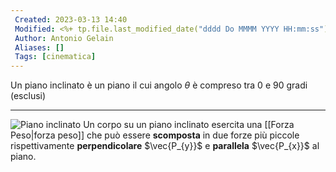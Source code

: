 ```yaml
---
 Created: 2023-03-13 14:40
 Modified: <%+ tp.file.last_modified_date("dddd Do MMMM YYYY HH:mm:ss") %>
 Author: Antonio Gelain
 Aliases: []
 Tags: [cinematica]
---
```


Un piano inclinato è un piano il cui angolo $\theta$ è compreso tra 0 e 90 gradi (esclusi)

---

![Piano inclinato](https://www.youmath.it/images/stories/Fisica/Dinamica/componenti-delle-forze-sul-piano-inclinato.png)
Un corpo su un piano inclinato esercita una [[Forza Peso|forza peso]] che può essere **scomposta** in due forze più piccole rispettivamente **perpendicolare** $\vec{P_{y}}$ e **parallela** $\vec{P_{x}}$ al piano.

